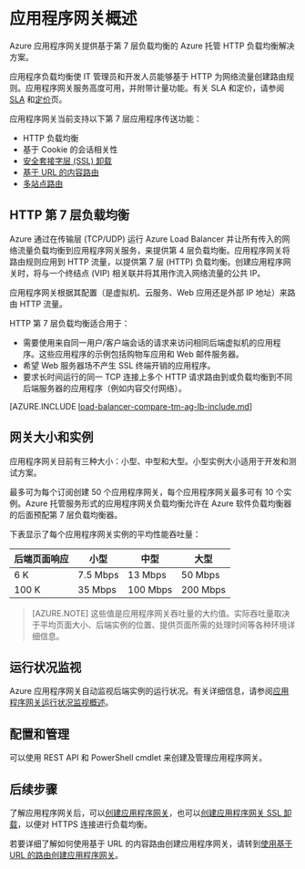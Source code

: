 <properties
   pageTitle="应用程序网关简介 | Azure"
   description="此页提供第 7 层负载均衡的应用程序网关服务概述，包括网关的大小、HTTP 负载均衡、基于 Cookie 的会话相关性和 SSL 卸载。"
   documentationCenter="na"
   services="application-gateway"
   authors="georgewallace"
   manager="carmonm"
   editor="tysonn"/>
<tags
	ms.service="application-gateway"
	ms.date="08/10/2016"
	wacn.date="09/19/2016"/>

# 应用程序网关概述

Azure 应用程序网关提供基于第 7 层负载均衡的 Azure 托管 HTTP 负载均衡解决方案。

应用程序负载均衡使 IT 管理员和开发人员能够基于 HTTP 为网络流量创建路由规则。应用程序网关服务高度可用，并附带计量功能。有关 SLA 和定价，请参阅 [SLA](/support/legal/sla/) 和[定价](/pricing/details/application-gateway/)页。

应用程序网关当前支持以下第 7 层应用程序传送功能：

- HTTP 负载均衡
- 基于 Cookie 的会话相关性
- [安全套接字层 (SSL) 卸载](/documentation/articles/application-gateway-ssl-arm/)
- [基于 URL 的内容路由](/documentation/articles/application-gateway-url-route-overview/)
- [多站点路由](/documentation/articles/application-gateway-multi-site-overview/)

## HTTP 第 7 层负载均衡

Azure 通过在传输层 (TCP/UDP) 运行 Azure Load Balancer 并让所有传入的网络流量负载均衡到应用程序网关服务，来提供第 4 层负载均衡。应用程序网关将路由规则应用到 HTTP 流量，以提供第 7 层 (HTTP) 负载均衡。创建应用程序网关时，将与一个终结点 (VIP) 相关联并将其用作流入网络流量的公共 IP。

应用程序网关根据其配置（是虚拟机、云服务、Web 应用还是外部 IP 地址）来路由 HTTP 流量。

HTTP 第 7 层负载均衡适合用于：

- 需要使用来自同一用户/客户端会话的请求来访问相同后端虚拟机的应用程序。这些应用程序的示例包括购物车应用和 Web 邮件服务器。
- 希望 Web 服务器场不产生 SSL 终端开销的应用程序。
- 要求长时间运行的同一 TCP 连接上多个 HTTP 请求路由到或负载均衡到不同后端服务器的应用程序（例如内容交付网络）。

[AZURE.INCLUDE [load-balancer-compare-tm-ag-lb-include.md](../../includes/load-balancer-compare-tm-ag-lb-include.md)]


## 网关大小和实例

应用程序网关目前有三种大小：小型、中型和大型。小型实例大小适用于开发和测试方案。

最多可为每个订阅创建 50 个应用程序网关，每个应用程序网关最多可有 10 个实例。Azure 托管服务形式的应用程序网关负载均衡允许在 Azure 软件负载均衡器的后面预配第 7 层负载均衡器。

下表显示了每个应用程序网关实例的平均性能吞吐量：


| 后端页面响应 | 小型 | 中型 | 大型|
|---|---|---|---|
| 6 K | 7\.5 Mbps | 13 Mbps | 50 Mbps |
|100 K | 35 Mbps | 100 Mbps| 200 Mbps |


>[AZURE.NOTE] 这些值是应用程序网关吞吐量的大约值。实际吞吐量取决于平均页面大小、后端实例的位置、提供页面所需的处理时间等各种环境详细信息。


## 运行状况监视

Azure 应用程序网关自动监视后端实例的运行状况。有关详细信息，请参阅[应用程序网关运行状况监视概述](/documentation/articles/application-gateway-probe-overview/)。





## 配置和管理

可以使用 REST API 和 PowerShell cmdlet 来创建及管理应用程序网关。


## 后续步骤

了解应用程序网关后，可以[创建应用程序网关](/documentation/articles/application-gateway-create-gateway-portal/)，也可以[创建应用程序网关 SSL 卸载](/documentation/articles/application-gateway-ssl-arm/)，以便对 HTTPS 连接进行负载均衡。

若要详细了解如何使用基于 URL 的内容路由创建应用程序网关，请转到[使用基于 URL 的路由创建应用程序网关](/documentation/articles/application-gateway-create-url-route-arm-ps/)。

<!---HONumber=Mooncake_0912_2016-->
